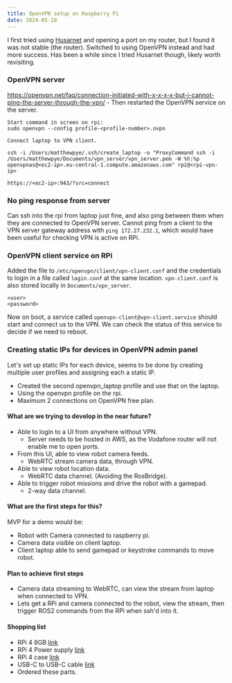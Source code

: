 ```yaml
---
title: OpenVPN setup on Raspberry Pi
date: 2024-05-10
---
```

I first tried using [Husarnet](https://husarnet.com/) and opening a port on my router, but I found it was not stable (the router). Switched to using OpenVPN instead and had more success. Has been a while since I tried Husarnet though, likely worth revisiting.
### OpenVPN server
https://openvpn.net/faq/connection-initiated-with-x-x-x-x-but-i-cannot-ping-the-server-through-the-vpn/ - Then restarted the OpenVPN service on the server.
```
Start command in screen on rpi:
sudo openvpn --config profile-<profile-number>.ovpn

Connect laptop to VPN client.

ssh -i /Users/matthewpye/.ssh/create_laptop -o "ProxyCommand ssh -i /Users/matthewpye/Documents/vpn_server/vpn_server.pem -W %h:%p openvpnas@<ec2-ip>.eu-central-1.compute.amazonaws.com" rpi@<rpi-vpn-ip>

https://<ec2-ip>:943/?src=connect

```
### No ping response from server
Can ssh into the rpi from laptop just fine, and also ping between them when they are connected to OpenVPN server. Cannot ping from a client to the VPN server gateway address with `ping 172.27.232.1`, which would have been useful for checking VPN is active on RPi.
### OpenVPN client service on RPi
Added the file to `/etc/openvpn/client/vpn-client.conf` and the credentials to login in a file called `login.conf` at the same location. `vpn-client.conf` is also stored locally in `Documents/vpn_server`.
```
<user>
<password>
```
Now on boot, a service called `openvpn-client@vpn-client.service` should start and connect us to the VPN. We can check the status of this service to decide if we need to reboot.
### Creating static IPs for devices in OpenVPN admin panel
Let's set up static IPs for each device, seems to be done by creating multiple user profiles and assigning each a static IP.
- Created the second openvpn_laptop profile and use that on the laptop.
- Using the openvpn profile on the rpi.
- Maximum 2 connections on OpenVPN free plan.
#### What are we trying to develop in the near future?
- Able to login to a UI from anywhere without VPN.
	- Server needs to be hosted in AWS, as the Vodafone router will not enable me to open ports.
- From this UI, able to view robot camera feeds.
	- WebRTC stream camera data, through VPN.
- Able to view robot location data.
	- WebRTC data channel. (Avoiding the RosBridge).
- Able to trigger robot missions and drive the robot with a gamepad.
	- 2-way data channel.
#### What are the first steps for this?
MVP for a demo would be:
- Robot with Camera connected to raspberry pi.
- Camera data visible on client laptop.
- Client laptop able to send gamepad or keystroke commands to move robot.
#### Plan to achieve first steps
- Camera data streaming to WebRTC, can view the stream from laptop when connected to VPN.
- Lets get a RPi and camera connected to the robot, view the stream, then trigger ROS2 commands from the RPi when ssh'd into it.
#### Shopping list
- RPi 4 8GB [link](https://www.amazon.de/-/en/Raspberry-Model-ARM-8GB-Linux/dp/B09TTKT94J/ref=pd_ci_mcx_pspc_dp_d_2_t_3?pd_rd_w=b5bXX&content-id=amzn1.sym.7838253a-f0cb-4765-8290-3a5e015d7ac1&pf_rd_p=7838253a-f0cb-4765-8290-3a5e015d7ac1&pf_rd_r=ZFJC4EMX9G3VVEAWBEFS&pd_rd_wg=2Yuz4&pd_rd_r=fd188a76-7e23-43b4-b3a1-8d5cfa4ea8ae&pd_rd_i=B09TTKT94J&th=1)
- RPi 4 Power supply [link](https://www.amazon.de/-/en/Official-Standard-Raspberry-Supply-iUniker/dp/B09L49DKCS/ref=sr_1_2?crid=2TTNUVPXOJ2GP&dib=eyJ2IjoiMSJ9.OHjcW2qd867_PHA1VsiqPbum75X-DftVVmXChyO-KMuG6OSpW0VmxjgN8qwBrCZ19KD6l52eT4C9Ko1M4tzlA4U8yONcgjcEy0OzHHGG3eLojXN9K82iusHjbg2A8ywKIomyKn1qf2T3gnGsFZi-xgKAebmyQ_8yTvWSloglfVKUhAeGkuSWmf9mM_EwyGzYhe8edmWhcZ8RVjSo1Cj7zRwopEZPwdYpgxZrd5QkuXoooTWiQYW4-rrchSw1GzrEDbzYgcUgT5NMsIMz_UFCOwKgGt7BGzv7qox3vtRZVeU.p6bvDd2pgtGIDT_TBhV3_1VzfVaRPCt7sxmGx_NMD8g&dib_tag=se&keywords=rpi4+power+supply&qid=1717345064&s=computers&sprefix=rpi4+power+supply%2Ccomputers%2C88&sr=1-2)
- RPi 4 case [link](https://www.amazon.de/-/en/Geekworm-Raspberry-Aluminium-Aluminum-Dissaption/dp/B07ZVJDRF3/ref=sr_1_3?crid=3HDPPVXYJTFUM&dib=eyJ2IjoiMSJ9.7E1Q6COIkZRTNUb2IfTltshwOR6Lk1k_pC1h3vLIRuM4W7uDr0lYVs9EVtaA8-eY_9A5_dD1ew81M8hyzADxv6Lneneo5oHVBVkRNtb27ss5ryTWHezBgViJRuQk0ONwNa7SH1zRzXbQfP3EQ7MnPnWmZpftZ48DAYlbxAGotHCViu_L5lzSpHhrr72eU6P86gRp8p6cDmcZgdF3E8tYOjy8ifoioYWAfDuh_7Ql0Y0.vkmmh9UnzocdD1cCiyNi1O1-J2EFC8eJi9nKOaxYiQ4&dib_tag=se&keywords=rpi4+case&qid=1717345286&sprefix=rpi4+%2Caps%2C88&sr=8-3)
- USB-C to USB-C cable [link](https://www.amazon.de/-/en/Delivery-Charging-Compatible-MacBook-MateBook-natural/dp/B07PLSDPYN/ref=sr_1_3?crid=27OV6ROFSFKUK&dib=eyJ2IjoiMSJ9.bC-Dde4ex091BieGGRixmy65JZdzJXCFkbqC05Bt7MPIWtK2z8XiTlHz-eUwuWwxWeVumyvPbMDwZGoMyaFuOzOsnPKO7ErpN_E1j342RiHGusUHYXei8Sys7euaoMjEwov6H2dnqdXzkSvHKLHMXK3F6tbhr7XKAibED8nMeWI0I0uYEOqdjR4Vv2He3b4wCn_6Vrzsq6OeomiQEEpauOCwHE9ReuhUa8cRLi1n4ZIsDIscePLFgt0sm4NdNteRtPN37ZT0REAa3FLO42M6PSjlNSymNMmMoxpQAE20rtc.95pgoA2EGtX6AjXjhdlNN3jYmkv4fFdW5ZvkLioXprk&dib_tag=se&keywords=usb%2Bc%2Bto%2Busb%2Bc&qid=1717345123&s=computers&sprefix=usb%2Bc%2Bto%2B%2Ccomputers%2C92&sr=1-3&th=1)
- Ordered these parts.